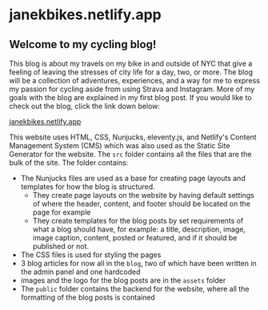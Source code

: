 # janekbikes.netlify.app

<!-- ## Welcome to my math puzzle blog! --> 

 ## Welcome to my cycling blog!

This blog is about my travels on my bike in and outside of NYC that give a feeling of leaving the stresses of city life for a day, two, or more. The blog will be a collection of adventures, experiences, and a way for me to express my passion for cycling aside from using Strava and Instagram. More of my goals with the blog are explained in my first blog post. If you would like to check out the blog, click the link down below:

<!-- This blog posts mathematical puzzles, along with their solutions once every two weeks. The purpose of this blog is to further not only my personal mathematical, logical, and analytical mind, but to share this experience with others, so that more people can become thinkers. -->

[janekbikes.netlify.app](https://janekbikes.netlify.app)

This website uses HTML, CSS, Nunjucks, eleventy.js, and Netlify's Content Management System (CMS) which was also used as the Static Site Generator for the website. The `src` folder contains all the files that are the bulk of the site. The folder contains:

* The Nunjucks files are used as a base for creating page layouts and templates for how the blog is structured.
  - They create page layouts on the website by having default settings of where the header, content, and footer should be located on the page for example
  - They create templates for the blog posts by set requirements of what a blog should have, for example: a title, description, image, image caption, content, posted or featured, and if it should be published or not.
* The CSS files is used for styling the pages
* 3 blog articles for now all in the `blog`, two of which have been written in the admin panel and one hardcoded
* images and the logo for the blog posts are in the `assets` folder
* The `public` folder contains the backend for the website, where all the formatting of the blog posts is contained
